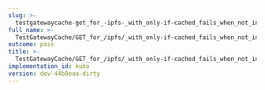 ```yaml
---
slug: >-
  testgatewaycache-get_for_-ipfs-_with_only-if-cached_fails_when_not_in_local_datastore
full_name: >-
  TestGatewayCache/GET_for_/ipfs/_with_only-if-cached_fails_when_not_in_local_datastore
outcome: pass
title: >-
  TestGatewayCache/GET_for_/ipfs/_with_only-if-cached_fails_when_not_in_local_datastore
implementation_id: kubo
version: dev-44b0eaa-dirty
---
```


